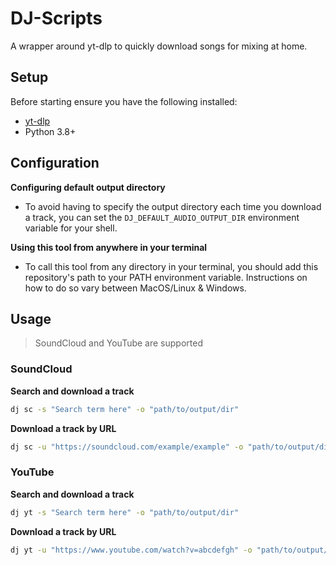 # DJ-Scripts
A wrapper around yt-dlp to quickly download songs for mixing at home.

## Setup

Before starting ensure you have the following installed:
* [yt-dlp](https://github.com/yt-dlp/yt-dlp?tab=readme-ov-file#installation)
* Python 3.8+

## Configuration

**Configuring default output directory**
* To avoid having to specify the output directory each time you download a track, you can set the `DJ_DEFAULT_AUDIO_OUTPUT_DIR` environment variable for your shell.

**Using this tool from anywhere in your terminal**
* To call this tool from any directory in your terminal, you should add this repository's path to your PATH environment variable. Instructions on how to do so vary between MacOS/Linux & Windows.

## Usage
> SoundCloud and YouTube are supported

### SoundCloud

**Search and download a track**

```sh
dj sc -s "Search term here" -o "path/to/output/dir"
```

**Download a track by URL**

```sh
dj sc -u "https://soundcloud.com/example/example" -o "path/to/output/dir"
```

### YouTube 

**Search and download a track**

```sh
dj yt -s "Search term here" -o "path/to/output/dir"
```

**Download a track by URL**

```sh
dj yt -u "https://www.youtube.com/watch?v=abcdefgh" -o "path/to/output/dir"
```